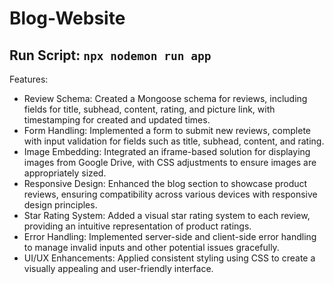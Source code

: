 # Blog-Website

## Run Script: ```npx nodemon run app ```
 
Features:

- Review Schema: Created a Mongoose schema for reviews, including fields for title, subhead, content, rating, and picture link, with timestamping for created and updated times.
- Form Handling: Implemented a form to submit new reviews, complete with input validation for fields such as title, subhead, content, and rating.
- Image Embedding: Integrated an iframe-based solution for displaying images from Google Drive, with CSS adjustments to ensure images are appropriately sized.
- Responsive Design: Enhanced the blog section to showcase product reviews, ensuring compatibility across various devices with responsive design principles.
- Star Rating System: Added a visual star rating system to each review, providing an intuitive representation of product ratings.
- Error Handling: Implemented server-side and client-side error handling to manage invalid inputs and other potential issues gracefully.
- UI/UX Enhancements: Applied consistent styling using CSS to create a visually appealing and user-friendly interface.
